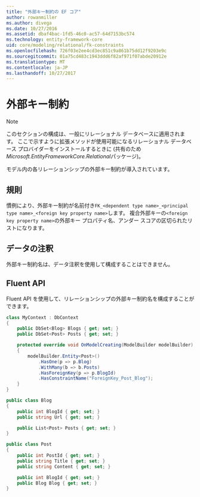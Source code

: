 ```yaml
---
title: "外部キー制約の EF コア"
author: rowanmiller
ms.author: divega
ms.date: 10/27/2016
ms.assetid: dbaf4bac-1fd5-46c0-ac57-64d7153bc574
ms.technology: entity-framework-core
uid: core/modeling/relational/fk-constraints
ms.openlocfilehash: 726f03e2ee4cd3ec851c9a861b75dd12f9203e9c
ms.sourcegitcommit: 01a75cd483c1943ddd6f82af971f07abde20912e
ms.translationtype: MT
ms.contentlocale: ja-JP
ms.lasthandoff: 10/27/2017
---
```

# <a name="foreign-key-constraints"></a>外部キー制約

> [!NOTE]  
> このセクションの構成は、一般にリレーショナル データベースに適用されます。 ここで示すように拡張メソッドが使用可能になるリレーショナル データベース プロバイダーをインストールするときに (共有のため*Microsoft.EntityFrameworkCore.Relational*パッケージ)。

モデル内の各リレーションシップの外部キー制約が導入されています。

## <a name="conventions"></a>規則

慣例により、外部キー制約が名前付き`FK_<dependent type name>_<principal type name>_<foreign key property name>`します。 複合外部キーの`<foreign key property name>`の外部キー プロパティ名、アンダー スコアの区切られたリストになります。

## <a name="data-annotations"></a>データの注釈

外部キー制約名は、データ注釈を使用して構成することはできません。

## <a name="fluent-api"></a>Fluent API

Fluent API を使用して、リレーションシップの外部キー制約名を構成することができます。

<!-- [!code-csharp[Main](samples/core/relational/Modeling/FluentAPI/Samples/Relational/RelationshipConstraintName.cs?highlight=12)] -->
``` csharp
class MyContext : DbContext
{
    public DbSet<Blog> Blogs { get; set; }
    public DbSet<Post> Posts { get; set; }

    protected override void OnModelCreating(ModelBuilder modelBuilder)
    {
        modelBuilder.Entity<Post>()
            .HasOne(p => p.Blog)
            .WithMany(b => b.Posts)
            .HasForeignKey(p => p.BlogId)
            .HasConstraintName("ForeignKey_Post_Blog");
    }
}

public class Blog
{
    public int BlogId { get; set; }
    public string Url { get; set; }

    public List<Post> Posts { get; set; }
}

public class Post
{
    public int PostId { get; set; }
    public string Title { get; set; }
    public string Content { get; set; }

    public int BlogId { get; set; }
    public Blog Blog { get; set; }
}
```
